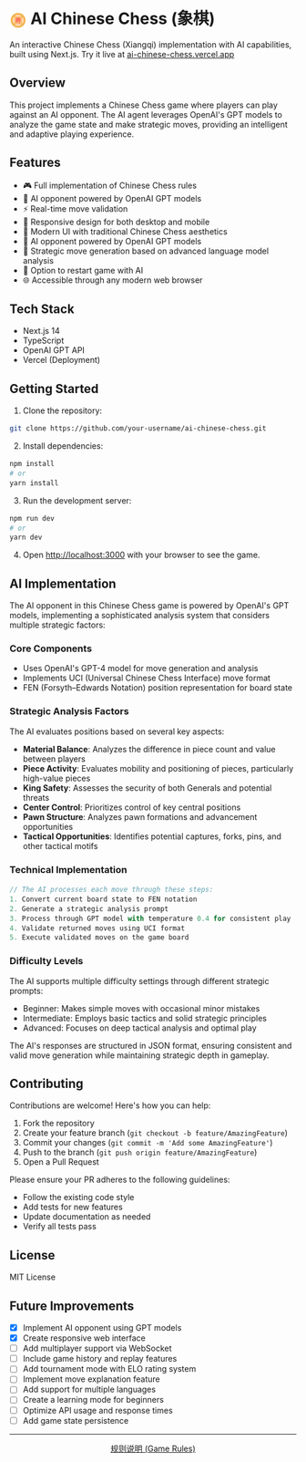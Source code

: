 # <img src="public/web-app-manifest-512x512.png" width="30" height="30" style="vertical-align: middle;"> AI Chinese Chess (象棋)

An interactive Chinese Chess (Xiangqi) implementation with AI capabilities, built using Next.js. Try it live at [ai-chinese-chess.vercel.app](https://ai-chinese-chess.vercel.app/)

## Overview

This project implements a Chinese Chess game where players can play against an AI opponent. The AI agent leverages OpenAI's GPT models to analyze the game state and make strategic moves, providing an intelligent and adaptive playing experience.

## Features

- 🎮 Full implementation of Chinese Chess rules
- 🤖 AI opponent powered by OpenAI GPT models
- ⚡ Real-time move validation
- 📱 Responsive design for both desktop and mobile
- 🎨 Modern UI with traditional Chinese Chess aesthetics
- 💬 AI opponent powered by OpenAI GPT models
- 🧠 Strategic move generation based on advanced language model analysis
- 🔄 Option to restart game with AI
- 🌐 Accessible through any modern web browser

## Tech Stack

- Next.js 14
- TypeScript
- OpenAI GPT API
- Vercel (Deployment)

## Getting Started

1. Clone the repository:
```bash
git clone https://github.com/your-username/ai-chinese-chess.git
```

2. Install dependencies:
```bash
npm install
# or
yarn install
```

3. Run the development server:
```bash
npm run dev
# or
yarn dev
```

4. Open [http://localhost:3000](http://localhost:3000) with your browser to see the game.


## AI Implementation

The AI opponent in this Chinese Chess game is powered by OpenAI's GPT models, implementing a sophisticated analysis system that considers multiple strategic factors:

### Core Components
- Uses OpenAI's GPT-4 model for move generation and analysis
- Implements UCI (Universal Chinese Chess Interface) move format
- FEN (Forsyth–Edwards Notation) position representation for board state

### Strategic Analysis Factors
The AI evaluates positions based on several key aspects:
- **Material Balance**: Analyzes the difference in piece count and value between players
- **Piece Activity**: Evaluates mobility and positioning of pieces, particularly high-value pieces
- **King Safety**: Assesses the security of both Generals and potential threats
- **Center Control**: Prioritizes control of key central positions
- **Pawn Structure**: Analyzes pawn formations and advancement opportunities
- **Tactical Opportunities**: Identifies potential captures, forks, pins, and other tactical motifs

### Technical Implementation
```typescript
// The AI processes each move through these steps:
1. Convert current board state to FEN notation
2. Generate a strategic analysis prompt
3. Process through GPT model with temperature 0.4 for consistent play
4. Validate returned moves using UCI format
5. Execute validated moves on the game board
```

### Difficulty Levels
The AI supports multiple difficulty settings through different strategic prompts:
- Beginner: Makes simple moves with occasional minor mistakes
- Intermediate: Employs basic tactics and solid strategic principles
- Advanced: Focuses on deep tactical analysis and optimal play

The AI's responses are structured in JSON format, ensuring consistent and valid move generation while maintaining strategic depth in gameplay.

## Contributing

Contributions are welcome! Here's how you can help:

1. Fork the repository
2. Create your feature branch (`git checkout -b feature/AmazingFeature`)
3. Commit your changes (`git commit -m 'Add some AmazingFeature'`)
4. Push to the branch (`git push origin feature/AmazingFeature`)
5. Open a Pull Request

Please ensure your PR adheres to the following guidelines:
- Follow the existing code style
- Add tests for new features
- Update documentation as needed
- Verify all tests pass

## License

MIT License


## Future Improvements

- [x] Implement AI opponent using GPT models
- [x] Create responsive web interface
- [ ] Add multiplayer support via WebSocket
- [ ] Include game history and replay features
- [ ] Add tournament mode with ELO rating system
- [ ] Implement move explanation feature
- [ ] Add support for multiple languages
- [ ] Create a learning mode for beginners
- [ ] Optimize API usage and response times
- [ ] Add game state persistence

---

<div align="center">
  <a href="https://www.xiangqi.com/rules" 
     class="inline-flex items-center justify-center rounded-md text-sm font-medium bg-green-600 text-white hover:bg-green-700 px-4 py-2">
    规则说明 (Game Rules)
  </a>
</div>
